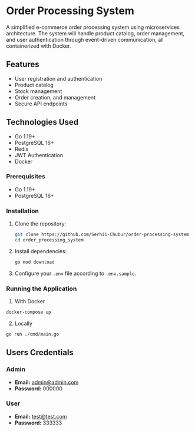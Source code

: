# Order Processing System

A simplified e-commerce order processing system using microservices architecture. The system will handle product catalog, order management, and user authentication through event-driven communication, all containerized with Docker.

## Features

- User registration and authentication
- Product catalog
- Stock management
- Order creation, and management
- Secure API endpoints

## Technologies Used

- Go 1.19+
- PostgreSQL 16+
- Redis
- JWT Authentication
- Docker

### Prerequisites

- Go 1.19+
- PostgreSQL 16+

### Installation

1. Clone the repository:
    ```bash
    git clone https://github.com/Serhii-Chubur/order-processing-system
    cd order_processing_system
    ```
2. Install dependencies:
    ```bash
    go mod download
    ```
3. Configure your `.env` file according to `.env.sample`.

### Running the Application
1. With Docker
```bash
docker-compose up
```
2. Locally
```bash
go run ./cmd/main.go
```

## Users Credentials
### Admin
- **Email:** admin@admin.com
- **Password:** 000000

### User
- **Email:** test@test.com
- **Password:** 333333
